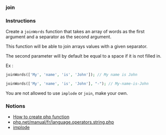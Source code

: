 ### join

### Instructions

Create a `joinWords` function that takes an array of words as the first argument and a separator as the second argument.

This function will be able to join arrays values with a given separator.

The second parameter will by default be equal to a space if it is not filled in.

Ex : 
```php
joinWords(['My', 'name', 'is', 'John']); // My name is John

joinWords(['My', 'name', 'is', 'John'], "-"); // My-name-is-John
```

You are not allowed to use `implode` or `join`, make your own.

### Notions

- [How to create php function](https://www.w3schools.com/php/php_functions.asp)
- [php.net/manual/fr/language.operators.string.php](https://www.php.net/manual/fr/language.operators.string.php)
- [implode](https://www.php.net/manual/fr/function.implode.php)